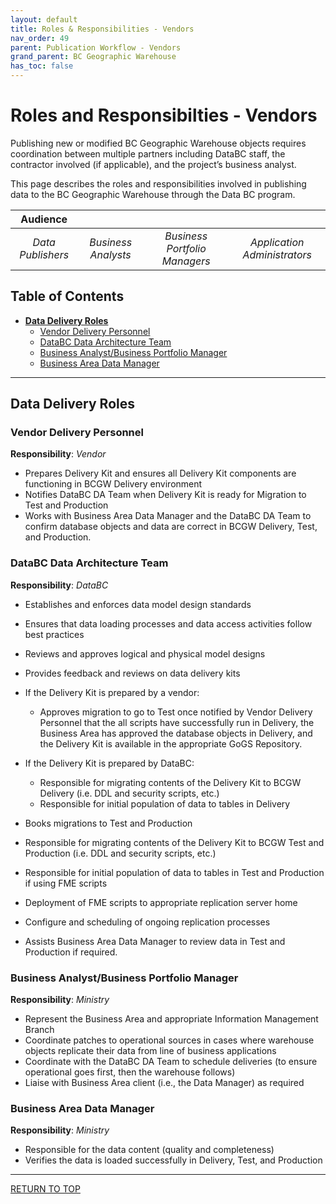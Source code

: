```yaml
---
layout: default
title: Roles & Responsibilities - Vendors
nav_order: 49
parent: Publication Workflow - Vendors
grand_parent: BC Geographic Warehouse
has_toc: false
---
```


# Roles and Responsibilties - Vendors

Publishing new or modified BC Geographic Warehouse objects requires coordination between multiple partners including DataBC staff, the contractor involved (if applicable), and the project’s business analyst. 

This page describes the roles and responsibilities involved in publishing data to the BC Geographic Warehouse through the Data BC program.

|**Audience**|  |  |  |
|:---:|:---:|:---:|:---:|
| *Data Publishers* | *Business Analysts* | *Business Portfolio Managers* | *Application Administrators* |

## Table of Contents
+ [**Data Delivery Roles**](#data-delivery-roles)
	+ [Vendor Delivery Personnel](#vendor-delivery-personnel)
	+ [DataBC Data Architecture Team](#databc-data-architecture-team)
	+ [Business Analyst/Business Portfolio Manager](#business-analystbusiness-portfolio-manager)
	+ [Business Area Data Manager](#business-area-data-manager)

---------------------------------------------------------------------

## Data Delivery Roles

### Vendor Delivery Personnel

**Responsibility**: _Vendor_

+ Prepares Delivery Kit and ensures all Delivery Kit components are functioning in BCGW Delivery environment
+ Notifies DataBC DA Team when Delivery Kit is ready for Migration to Test and Production
+ Works with Business Area Data Manager and the DataBC DA Team to confirm database objects and data are correct in BCGW Delivery, Test, and Production.

### DataBC Data Architecture Team

**Responsibility**: _DataBC_

+ Establishes and enforces data model design standards
+ Ensures that data loading processes and data access activities follow best practices
+ Reviews and approves logical and physical model designs
+ Provides feedback and reviews on data delivery kits
+ If the Delivery Kit is prepared by a vendor:
	+ Approves migration to go to Test once notified by Vendor Delivery Personnel that the all scripts have successfully run in Delivery, the Business Area has approved the database objects in Delivery, and the Delivery Kit is available in the appropriate GoGS Repository.
+ If the Delivery Kit is prepared by DataBC:
	+ Responsible for migrating contents of the Delivery Kit to BCGW Delivery (i.e. DDL and security scripts, etc.)
	+ Responsible for initial population of data to tables in Delivery

+ Books migrations to Test and Production
+ Responsible for migrating contents of the Delivery Kit to BCGW Test and Production (i.e. DDL and security scripts, etc.)
+ Responsible for initial population of data to tables in Test and Production if using FME scripts
+ Deployment of FME scripts to appropriate replication server home
+ Configure and scheduling of ongoing replication processes
+ Assists Business Area Data Manager to review data in Test and Production if required.

### Business Analyst/Business Portfolio Manager

**Responsibility**: _Ministry_

+ Represent the Business Area and appropriate Information Management Branch
+ Coordinate patches to operational sources in cases where warehouse objects replicate their data from line of business applications
+ Coordinate with the DataBC DA Team to schedule deliveries (to ensure operational goes first, then the warehouse follows)
+ Liaise with Business Area client (i.e., the Data Manager) as required

### Business Area Data Manager

**Responsibility**: _Ministry_

+ Responsible for the data content (quality and completeness)
+ Verifies the data is loaded successfully in Delivery, Test, and Production


-------------------------------------------------------

[RETURN TO TOP][1] 

[1]: #roles-and-responsibilities---vendors
